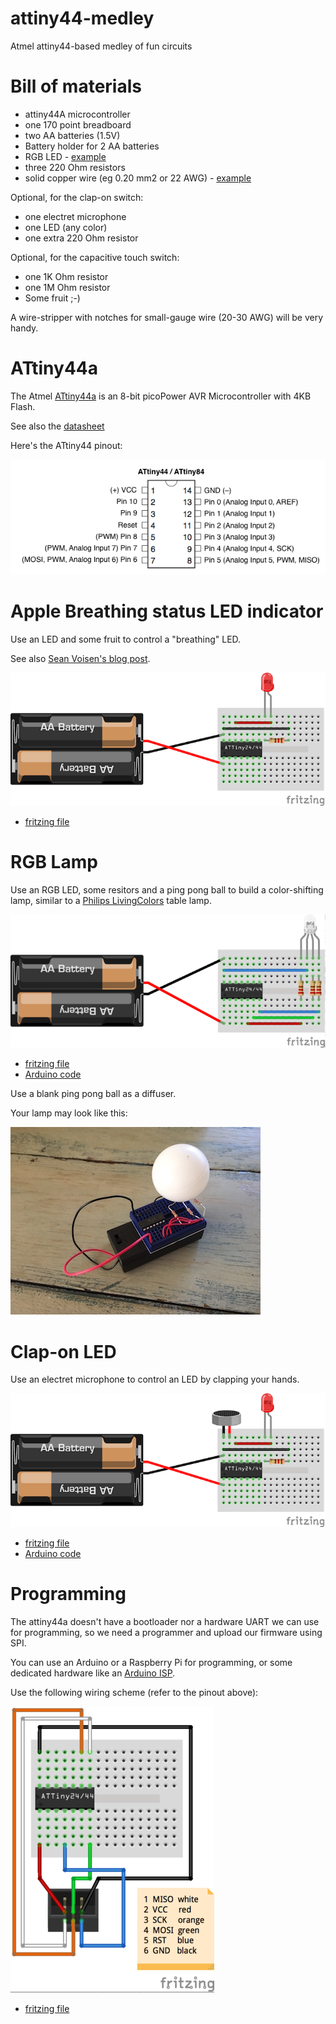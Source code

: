 # attiny44-medley
Atmel attiny44-based medley of fun circuits

# Bill of materials

- attiny44A microcontroller
- one 170 point breadboard
- two AA batteries (1.5V)
- Battery holder for 2 AA batteries
- RGB LED - [example](http://www.kingbright-europe.de/download/LED-Lamp/L-154A4SURKQBDZGC%28Ver.6%29.pdf)
- three 220 Ohm resistors
- solid copper wire (eg 0.20 mm2 or 22 AWG) - [example](http://www.velleman.co.uk/contents/en-uk/p793.html) 

Optional, for the clap-on switch:

- one electret microphone
- one LED (any color)
- one extra 220 Ohm resistor

Optional, for the capacitive touch switch:

- one 1K Ohm resistor
- one 1M Ohm resistor
- Some fruit ;-)

A wire-stripper with notches for small-gauge wire (20-30 AWG) will be very handy.

# ATtiny44a

The Atmel [ATtiny44a](http://www.atmel.com/devices/ATTINY44A.aspx) is an 8-bit picoPower AVR Microcontroller with 4KB Flash.

See also the [datasheet](http://www.atmel.com/Images/doc8183.pdf)

Here's the ATtiny44 pinout:

![pinout](images/ATtiny44-84-labeled.png "ATtiny44")

# Apple Breathing status LED indicator
Use an LED and some fruit to control a "breathing" LED.

See also [Sean Voisen's blog post](http://sean.voisen.org/blog/2011/10/breathing-led-with-arduino/).


![breathe](images/breathe_bb-halfsize.png "breathing LED")

- [fritzing file](fritzing/breathe.fzz)

# RGB Lamp
Use an RGB LED, some resitors and a ping pong ball to build a color-shifting lamp, similar to a [Philips LivingColors](http://www.livingcolors.philips.com) table lamp.


![rgb](images/rgb-lamp-halfsize.png "rgb lamp")

- [fritzing file](fritzing/rgb-lamp.fzz)
- [Arduino code](living-color/living-color.ino)

Use a blank ping pong ball as a diffuser.

Your lamp may look like this:

![pic](images/rgb.jpg "picture")

# Clap-on LED

Use an electret microphone to control an LED by clapping your hands.

![clap](images/clapon_bb-halfsize.png "clap-on LED")

- [fritzing file](fritzing/clapon.fzz)
- [Arduino code](clap-on/clap-on.ino)

# Programming

The attiny44a doesn't have a bootloader nor a hardware UART we can use for programming, so we need a programmer and upload our firmware using SPI.

You can use an Arduino or a Raspberry Pi for programming, or some dedicated hardware like an [Arduino ISP](https://www.arduino.cc/en/Main/ArduinoISP).

Use the following wiring scheme (refer to the pinout above):

![prog](images/programming_bb_halfsize.png "programming")

- [fritzing file](fritzing/programming.fzz)
